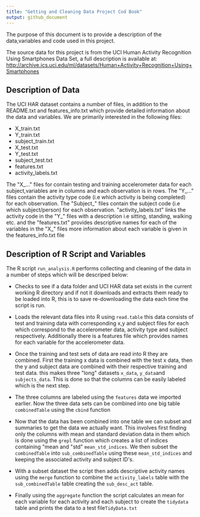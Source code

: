 ```yaml
---
title: "Getting and Cleaning Data Project Cod Book"
output: github_document
---
```



The purpose of this document is to provide a description of the data,variables and code used in this project.

The source data for this project is from the UCI Human Activity Recognition Using Smartphones Data Set, a full description is available at: http://archive.ics.uci.edu/ml/datasets/Human+Activity+Recognition+Using+Smartphones


## Description of Data

The UCI HAR dataset contains a number of files, in addition to the README.txt and features_info.txt which provide detailed information about the data and variables. We are primarily interested in the following files: 

- X_train.txt
- Y_train.txt
- subject_train.txt
- X_test.txt
- Y_test.txt
- subject_test.txt
- features.txt
- activity_labels.txt

The "X_..." files for contain testing and training accelerometer data for each subject,variables are in columns and each observation is in rows. The "Y_..." files contain the activity type code (i.e which activity is being completed) for each observation. The "Subject_" files contain the subject code (i.e which subject/person) for each observation. "activity_labels.txt" links the activity code in the "Y_" files with a description i.e sitting, standing, walking etc. and the "features.txt" provides descriptive names for each of the variables in the "X_" files more information about each variable is given in the features_info.txt file  

## Description of R Script and Variables

The R script ```run_analysis.R```  performs collecting and cleaning of the data in a number of steps which will be descriped below:

- Checks to see if a data folder and UCI HAR data set exists in the current working R directory and if not it downloads and extracts them ready to be loaded into R, this is to save re-downloading the data each time the script is run.

- Loads the relevant data files into R using ```read.table``` this data consists of test and training  data with corresponding x,y and subject files for each which correspond to the accelerometer data, activity type and subject respectively. Additionally there is a features file which provides names for each variable for the accelerometer data.

- Once the training and test sets of data are read into R they are combined. First the training x data is combined with the test x data, then the  y and subject data are combined with their respective training and test data. this makes three "long" datasets ```x_data```, ```y_data```and  ```subjects_data```. This is done so that the columns can be easily labeled which is the next step. 
- The three columns are labeled using the ```features``` data we imported earlier. Now the three data sets can be combined into one big table ```combinedTable``` using the ```cbind``` function

- Now that the data has been combined into one table we can subset and summaries to get the data we actually want. This involves first finding only the columns with mean and standard deviation data in them which is done using the ```grepl``` function which creates a list of indices containing "mean and "std" ```mean_std_indices```. We then subset the ```combinedTable``` into ```sub_combinedTable``` using these ```mean_std_indices``` and keeping the associated activity and subject ID's.

- With a subset dataset the script then adds descriptive activity names using the ```merge``` function to combine the ```activity_labels``` table with the ```sub_combinedTable``` table creating the ```sub_desc_act``` table.

- Finally using the ```aggregate``` function the script calculates an mean for each variable for each activity and each subject to create the ```tidydata``` table and prints the data to a test file```TidyData.txt```  

